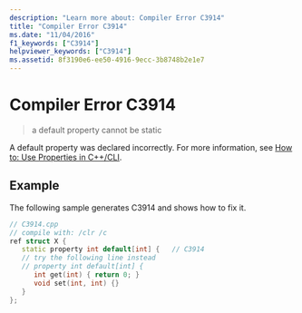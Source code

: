 ```yaml
---
description: "Learn more about: Compiler Error C3914"
title: "Compiler Error C3914"
ms.date: "11/04/2016"
f1_keywords: ["C3914"]
helpviewer_keywords: ["C3914"]
ms.assetid: 8f3190e6-ee50-4916-9ecc-3b8748b2e1e7
---
```

# Compiler Error C3914

> a default property cannot be static

A default property was declared incorrectly.  For more information, see [How to: Use Properties in C++/CLI](../../dotnet/how-to-use-properties-in-cpp-cli.md).

## Example

The following sample generates C3914 and shows how to fix it.

```cpp
// C3914.cpp
// compile with: /clr /c
ref struct X {
   static property int default[int] {   // C3914
   // try the following line instead
   // property int default[int] {
      int get(int) { return 0; }
      void set(int, int) {}
   }
};
```
